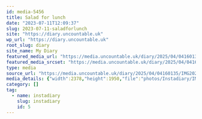 ```yaml
---
id: media-5456
title: Salad for lunch
date: "2023-07-11T12:09:37"
slug: 2023-07-11-saladforlunch
site: "https://diary.uncountable.uk"
wp_url: "https://diary.uncountable.uk"
root_slug: diary
site_name: My Diary
featured_media_url: "https://media.uncountable.uk/diary/2025/04/04160135/IMG20230711130937-edited.webp"
featured_media_srcset: "https://media.uncountable.uk/diary/2025/04/04160135/IMG20230711130937-edited-300x246.webp 300w, https://media.uncountable.uk/diary/2025/04/04160135/IMG20230711130937-edited-1024x840.webp 1024w, https://media.uncountable.uk/diary/2025/04/04160135/IMG20230711130937-edited-150x150.webp 150w, https://media.uncountable.uk/diary/2025/04/04160135/IMG20230711130937-edited-640x525.webp 640w, https://media.uncountable.uk/diary/2025/04/04160135/IMG20230711130937-edited.webp 2378w"
type: media
source_url: "https://media.uncountable.uk/diary/2025/04/04160135/IMG20230711130937-edited.webp"
media_details: {"width":2378,"height":1950,"file":"photos/Instadiary/IMG20230711130937-edited.webp","filesize":162600,"sizes":{"medium":{"file":"IMG20230711130937-edited-300x246.webp","width":300,"height":246,"filesize":18678,"mime_type":"image/webp","source_url":"https://media.uncountable.uk/diary/2025/04/04160135/IMG20230711130937-edited-300x246.webp"},"large":{"file":"IMG20230711130937-edited-1024x840.webp","width":1024,"height":840,"filesize":92078,"mime_type":"image/webp","source_url":"https://media.uncountable.uk/diary/2025/04/04160135/IMG20230711130937-edited-1024x840.webp"},"thumbnail":{"file":"IMG20230711130937-edited-150x150.webp","width":150,"height":150,"filesize":7660,"mime_type":"image/webp","source_url":"https://media.uncountable.uk/diary/2025/04/04160135/IMG20230711130937-edited-150x150.webp"},"mobwidth":{"file":"IMG20230711130937-edited-640x525.webp","width":640,"height":525,"filesize":51678,"mime_type":"image/webp","source_url":"https://media.uncountable.uk/diary/2025/04/04160135/IMG20230711130937-edited-640x525.webp"},"full":{"file":"IMG20230711130937-edited.webp","width":2378,"height":1950,"mime_type":"image/webp","source_url":"https://media.uncountable.uk/diary/2025/04/04160135/IMG20230711130937-edited.webp"}},"image_meta":{"aperture":"0","credit":"","camera":"","caption":"","created_timestamp":"0","copyright":"","focal_length":"0","iso":"0","shutter_speed":"0","title":"","orientation":"0","keywords":[]}}
category: []
tag:
  - name: instadiary
    slug: instadiary
    id: 5
---
```


